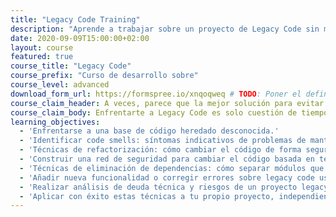 ```yaml
---
title: "Legacy Code Training"
description: "Aprende a trabajar sobre un proyecto de Legacy Code sin miedo a romper todo el sistema."
date: 2020-09-09T15:00:00+02:00
layout: course
featured: true
course_title: "Legacy Code"
course_prefix: "Curso de desarrollo sobre"
course_level: advanced
download_form_url: https://formspree.io/xnqoqweq # TODO: Poner el definitivo
course_claim_header: A veces, parece que la mejor solución para evitar trabajar sobre Legacy Code es &quot;parar las máquinas&quot; y reescribir el código desde cero. <em>La experiencia nos dice que no</em>.
course_claim_body: Enfrentarte a Legacy Code es solo cuestión de tiempo, aunque vuelvas a escribir el código desde cero, en menos tiempo del que piensas ese código que has escrito va a ser por su naturaleza irremediablemente Legacy Code.
learning_objectives:
  - 'Enfrentarse a una base de código heredado desconocida.'
  - 'Identificar code smells: síntomas indicativos de problemas de mantenibilidad en el código.'
  - 'Técnicas de refactorización: cómo cambiar el código de forma segura sin afectar a su comportamiento actual.'
  - 'Construir una red de seguridad para cambiar el código basada en tests automáticos.'
  - 'Técnicas de eliminación de dependencias: cómo separar módulos que están tan unidos que no se pueden testear.'
  - 'Añadir nueva funcionalidad o corregir errores sobre legacy code usando TDD.'
  - 'Realizar análisis de deuda técnica y riesgos de un proyecto legacy.'
  - 'Aplicar con éxito estas técnicas a tu propio proyecto, independientemente del lenguaje en el que esté escrito.'
---
```

